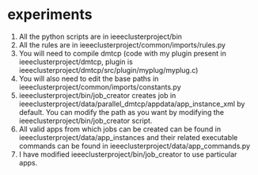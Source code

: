 # experiments
1. All the python scripts are in ieeeclusterproject/bin
2. All the rules are in ieeeclusterproject/common/imports/rules.py
3. You will need to compile dmtcp (code with my plugin present in ieeeclusterproject/dmtcp, plugin is ieeeclusterproject/dmtcp/src/plugin/myplug/myplug.c)
4. You will also need to edit the base paths in ieeeclusterproject/common/imports/constants.py
5. ieeeclusterproject/bin/job_creator <number of jobs> creates job in ieeeclusterproject/data/parallel_dmtcp/appdata/app_instance_xml by default. You can modify the path as you want by modifying the ieeeclusterproject/bin/job_creator script.
6. All valid apps from which jobs can be created can be found in ieeeclusterproject/data/app_instances and their related executable commands can be found in ieeeclusterproject/data/app_commands.py
7. I have modified ieeeclusterproject/bin/job_creator to use particular apps. 

